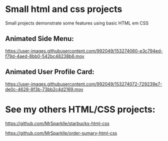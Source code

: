 # Small html and css projects

Small projects demonstrate some features using basic HTML em CSS

## Animated Side Menu:
https://user-images.githubusercontent.com/992049/153274060-e3c794ed-f79d-4aed-8bb0-542bc48238b6.mov

## Animated User Profile Card:
https://user-images.githubusercontent.com/992049/153274072-729239e7-de0c-4628-8f3b-73bb2c4d2169.mov


# See my others HTML/CSS projects:

https://github.com/MrSparklle/starbucks-html-css

https://github.com/MrSparklle/order-sumary-html-css
